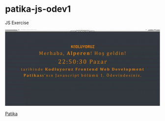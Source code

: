 # patika-js-odev1

JS Exercise

![preview](preview.gif)

[Patika](https://academy.patika.dev/tr/@alpk)